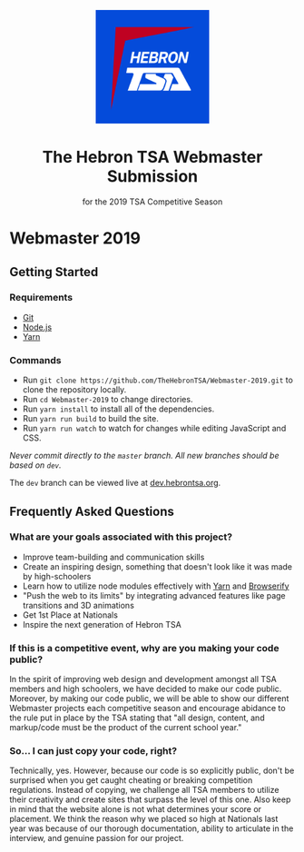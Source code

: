 <p align="center"><img src="https://github.com/TheHebronTSA/Webmaster-2019/blob/master/resources/design-assets/new-profile.png?raw=true" height="200"><p>
<h1 align="center">The Hebron TSA Webmaster Submission</h1>
<p align="center">for the 2019 TSA Competitive Season</p>

# Webmaster 2019

## Getting Started
### Requirements
* [Git](https://git-scm.com/downloads)
* [Node.js](https://nodejs.org/)
* [Yarn](https://yarnpkg.com)

### Commands
* Run `git clone https://github.com/TheHebronTSA/Webmaster-2019.git` to clone the repository locally.
* Run `cd Webmaster-2019` to change directories.
* Run `yarn install` to install all of the dependencies.
* Run `yarn run build` to build the site.
* Run `yarn run watch` to watch for changes while editing JavaScript and CSS.

_Never commit directly to the `master` branch. All new branches should be based on `dev`._

The `dev` branch can be viewed live at [dev.hebrontsa.org](https://dev.hebrontsa.org).

## Frequently Asked Questions

### What are your goals associated with this project?
* Improve team-building and communication skills
* Create an inspiring design, something that doesn't look like it was made by high-schoolers
* Learn how to utilize node modules effectively with [Yarn](https://yarnpkg.com) and [Browserify](http://browserify.org)
* "Push the web to its limits" by integrating advanced features like page transitions and 3D animations
* Get 1st Place at Nationals
* Inspire the next generation of Hebron TSA

### If this is a competitive event, why are you making your code public?
In the spirit of improving web design and development amongst all TSA members and high schoolers, we have decided to make our code public. Moreover, by making our code public, we will be able to show our different Webmaster projects each competitive season and encourage abidance to the rule put in place by the TSA stating that "all design, content, and markup/code must be the product of the current school year."

### So... I can just copy your code, right?
Technically, yes. However, because our code is so explicitly public, don't be surprised when you get caught cheating or breaking competition regulations. Instead of copying, we challenge all TSA members to utilize their creativity and create sites that surpass the level of this one. Also keep in mind that the website alone is not what determines your score or placement. We think the reason why we placed so high at Nationals last year was because of our thorough documentation, ability to articulate in the interview, and genuine passion for our project.
